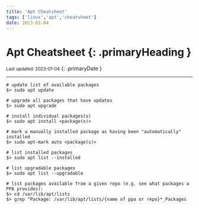 ```yaml
---
title: 'Apt Cheatsheet'
tags: ['linux','apt','cheatsheet']
date: 2023-01-04
---
```

# Apt Cheatsheet {: .primaryHeading }
<small>Last updated: 2023-01-04</small>
{: .primaryDate }

---
```shell
# update list of available packages
$> sudo apt update
```

```shell
# upgrade all packages that have updates
$> sudo apt upgrade
```

```shell
# install individual packages(s)
$> sudo apt install <package(s)>
```

```shell
# mark a manually installed package as having been "automatically" installed
$> sudo apt-mark auto <package(s)>
```

```shell
# list installed packages
$> sudo apt list --installed
```

```shell
# list upgradable packages
$> sudo apt list --upgradable
```

```shell
# list packages available from a given repo (e.g. see what packages a PPA provides):
$> cd /var/lib/apt/lists
$> grep ^Package: /var/lib/apt/lists/{name of ppa or repo}*_Packages
```
